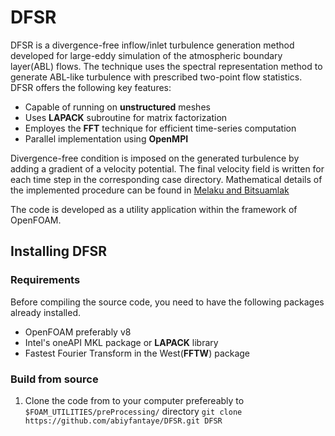 # DFSR
DFSR is a divergence-free inflow/inlet turbulence generation method developed for large-eddy simulation of the atmospheric boundary layer(ABL) flows. The technique uses the spectral representation method to generate ABL-like turbulence with prescribed two-point flow statistics. DFSR  offers the following key features:

- Capable of running on **unstructured** meshes
- Uses **LAPACK** subroutine for matrix factorization 
- Employes the **FFT** technique for efficient time-series computation 
- Parallel implementation using **OpenMPI**    

Divergence-free condition is imposed on the generated turbulence by adding a gradient of a velocity potential. The final velocity field is written for each time step in the corresponding case directory. Mathematical details of the implemented procedure can be found in [Melaku and Bitsuamlak](https://www.sciencedirect.com/science/article/pii/S0167610521000660)

The code is developed as a utility application within the framework of OpenFOAM. 

## Installing DFSR
### Requirements
Before compiling the source code, you need to have the following packages already installed. 
- OpenFOAM preferably v8  
- Intel's oneAPI MKL package or **LAPACK** library    
- Fastest Fourier Transform in the West(**FFTW**) package

### Build from source  

1. Clone the code from to your computer prefereably to `$FOAM_UTILITIES/preProcessing/` directory  `git clone https://github.com/abiyfantaye/DFSR.git DFSR` 
